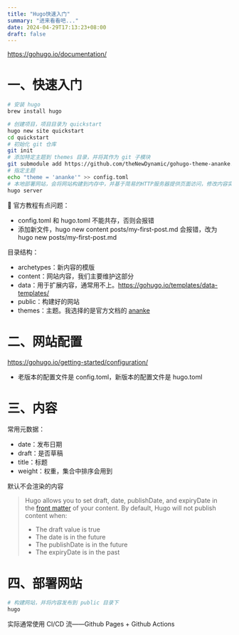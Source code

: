 ```yaml
---
title: "Hugo快速入门"
summary: "进来看看吧..."
date: 2024-04-29T17:13:23+08:00
draft: false
---
```


https://gohugo.io/documentation/

# 一、快速入门

```bash
# 安装 hugo
brew install hugo

# 创建项目，项目目录为 quickstart
hugo new site quickstart
cd quickstart
# 初始化 git 仓库
git init
# 添加特定主题到 themes 目录，并将其作为 git 子模块
git submodule add https://github.com/theNewDynamic/gohugo-theme-ananke.git themes/ananke
# 指定主题
echo "theme = 'ananke'" >> config.toml
# 本地部署网站，会将网站构建到内存中，并基于简易的HTTP服务器提供页面访问，修改内容实时生效
hugo server
```

<aside>
📌 官方教程有点问题：

- config.toml 和 hugo.toml 不能共存，否则会报错
- 添加新文件，hugo new content posts/my-first-post.md 会报错，改为 hugo new posts/my-first-post.md
</aside>

目录结构：

- archetypes：新内容的模版
- content：网站内容，我们主要维护这部分
- data：用于扩展内容，通常用不上。https://gohugo.io/templates/data-templates/
- public：构建好的网站
- themes：主题。我选择的是官方文档的 [ananke](https://github.com/theNewDynamic/gohugo-theme-ananke#readme)

# 二、网站配置

https://gohugo.io/getting-started/configuration/

- 老版本的配置文件是 config.toml，新版本的配置文件是 hugo.toml

# 三、内容

常用元数据：

- date：发布日期
- draft：是否草稿
- title：标题
- weight：权重，集合中排序会用到

默认不会渲染的内容

> Hugo allows you to set draft, date, publishDate, and expiryDate in the [front matter](https://gohugo.io/content-management/front-matter/) of your content. By default, Hugo will not publish content when:
> 
> - The draft value is true
> - The date is in the future
> - The publishDate is in the future
> - The expiryDate is in the past

# 四、部署网站

```bash
# 构建网站，并将内容发布到 public 目录下
hugo
```

实际通常使用 CI/CD 流——Github Pages + Github Actions


